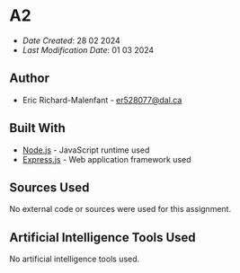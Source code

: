 # A2

- _Date Created_: 28 02 2024
- _Last Modification Date_: 01 03 2024

## Author

- Eric Richard-Malenfant - er528077@dal.ca

## Built With

- [Node.js](https://nodejs.org/docs/latest/api/) - JavaScript runtime used
- [Express.js](https://expressjs.com/en/starter/installing.html) - Web application framework used

## Sources Used

No external code or sources were used for this assignment.

## Artificial Intelligence Tools Used

No artificial intelligence tools used.
